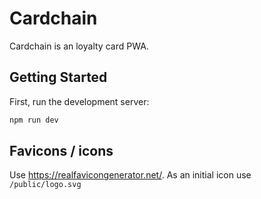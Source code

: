 # Cardchain

Cardchain is an loyalty card PWA.

## Getting Started

First, run the development server:

```bash
npm run dev
```

## Favicons / icons

Use https://realfavicongenerator.net/. As an initial icon use `/public/logo.svg`
